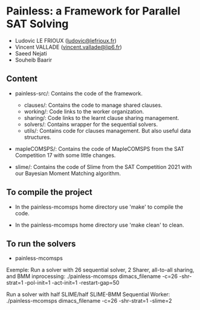 Painless: a Framework for Parallel SAT Solving 
==============================================

* Ludovic LE FRIOUX (ludovic@lefrioux.fr)
* Vincent VALLADE (vincent.vallade@lip6.fr) 
* Saeed Nejati
* Souheib Baarir

Content
-------
* painless-src/:
   Contains the code of the framework.
   * clauses/:
      Contains the code to manage shared clauses.
   * working/:
      Code links to the worker organization.
   * sharing/:
      Code links to the learnt clause sharing management.
   * solvers/:
      Contains wrapper for the sequential solvers.
   * utils/:
      Contains code for clauses management. But also useful data structures.

* mapleCOMSPS/:
   Contains the code of MapleCOMSPS from the SAT Competition 17 with some little changes.

* slime/:
   Contains the code of Slime from the SAT Competition 2021 with our Bayesian Moment Matching algorithm.


To compile the project
----------------------

* In the painless-mcomsps home directory use 'make' to compile the code.

* In the painless-mcomsps home directory use 'make clean' to clean.


To run the solvers
------------------
* painless-mcomsps

Exemple: 
Run a solver with 26 sequential solver, 2 Sharer, all-to-all sharing, and BMM inprocessing:
./painless-mcomsps dimacs\_filename -c=26 -shr-strat=1 -pol-init=1 -act-init=1 -restart-gap=50

Run a solver with half SLIME/half SLIME-BMM Sequential Worker:
./painless-mcomsps dimacs\_filename -c=26 -shr-strat=1 -slime=2
